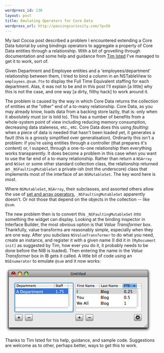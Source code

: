 ```yaml
--- 
wordpress_id: 130
layout: post
title: Emulating Operators for Core Data
wordpress_url: http://passingcuriosity.com/?p=56
---
```

My last Cocoa post described a problem I encountered extending a Core Data tutorial by using bindings operators to aggregate a property of Core Data entities through a relationship. With a bit of grovelling through documentation and some help and guidance from [Tim Isted](http://www.timisted.net/) I've managed to get it to work, sort of.

Given Department and Employee entities and a 'employees/department' relationship between them, I tried to bind a column in an NSTableView to `employees.@sum.fte` to display the Full Time Equivalent staffing for each department. Alas, it was not to be and in this post I'll explain [a little] why this is not the case, and one way [a dirty, filthy hack] to work around it.

<!--more-->

The problem is caused by the way in which Core Data returns the collection of entities at the "other" end of a to-many relationship. Core Data, as you may already know, loads data from a backing store lazily, that is: only when it absolutely must (or is told to). This has a number of benefits from a whole-system point of view including reducing memory consumption, decreasing data staleness, etc., etc. Core Data does this using *faulting*: when a piece of data is needed that hasn't been loaded yet, it generates a fault (this is a grossly simplified over generalisation). Ordinarily this isn't a problem: if you're using entities through a controller (that prepares it's content) or, I suspect, through a one-to-one relationship then everything works transparently. It does become a problem in this case when you want to use the far end of a to-many relationship. Rather than return a `NSArray` and `NSSet` or some other standard collection class, the relationship returned an `_NSFaultingMutableSet` a private-ish (not the underscore) class that implements most of the interface of an `NSMutableSet`. The key word here is *most*.

Where `NSMutableSet`, `NSArray`, their subclasses, and assorted others allow the use of [set and array operators](http://developer.apple.com/documentation/Cocoa/Conceptual/KeyValueCoding/Concepts/ArrayOperators.html#//apple_ref/doc/uid/20002176-178593), `_NSFaultingMutableSet` apparently doesn't. Or not those that depend on the objects in the collection -- like `@sum`.

The new problem then is to convert this `_NSFaultingMutableSet` into something the widget can display. Looking at the binding inspector in Interface Builder, the most obvious option is that *Value Transformer* box. Thankfully, value transforms are reasonably simple, especially when they are one way. After you subclass `NSValueTransformer` to do what you need, create an instance, and register it with a given name (I did it in `[MyDocument init]` as suggested by Tim, how ever you do it, it probably needs to be done before the NIB is loaded). Then entering the name in the *Value Transformer* box in IB gets it called. A little bit of code using an `NSEnumerator` to emulate `@sum` and it now works:

<img src="/files/files/2008/07/emulating-operators-with-value-transformers.png" alt="Emulating Operators with an NSValueTransformer" title="Emulating Operators with an NSValueTransformer" width="478" height="210" class="size-full wp-image-57" />

Thanks to Tim Isted for his help, guidance, and sample code. Suggestions are welcome as to other, perhaps better, ways to get this to work.
